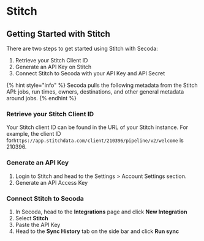 # Stitch

## Getting Started with Stitch <a href="#h_21e27f5a15" id="h_21e27f5a15"></a>

&#x20;There are two steps to get started using Stitch with Secoda:

1. Retrieve your Stitch Client ID
2. Generate an API Key on Stitch
3. Connect Stitch to Secoda with your API Key and API Secret

{% hint style="info" %}
Secoda pulls the following metadata from the Stitch API: jobs, run times, owners, destinations, and other general metadata around jobs.
{% endhint %}

### Retrieve your Stitch Client ID

Your Stitch client ID can be found in the URL of your Stitch instance. For example, the client ID for`https://app.stitchdata.com/client/210396/pipeline/v2/welcome` is 210396.

### Generate an API Key

1. Login to Stitch and head to the Settings > Account Settings section.
2. Generate an API Access Key

### Connect Stitch to Secoda

1. In Secoda, head to the **Integrations** page and click **New Integration**
2. Select **Stitch**
3. Paste the API Key
4. Head to the **Sync History** tab on the side bar and click **Run sync**
